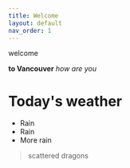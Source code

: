 ```yaml
---
title: Welcome
layout: default
nav_order: 1
---
```


welcome

**to Vancouver**
_how are you_

# Today's weather

- Rain
- Rain
- More rain

> scattered dragons
